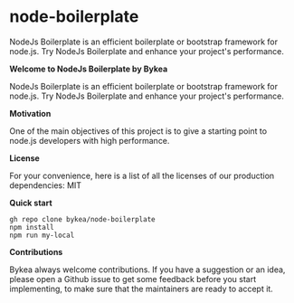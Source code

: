 # node-boilerplate
NodeJs Boilerplate is an efficient boilerplate or bootstrap framework for node.js. Try NodeJs Boilerplate and enhance your project's performance.


**Welcome to NodeJs Boilerplate by Bykea**

NodeJs Boilerplate is an efficient boilerplate or bootstrap framework for node.js. Try NodeJs Boilerplate and enhance your project's performance.


**Motivation**

One of the main objectives of this project is to give a starting point to node.js developers with high performance. 


**License**

For your convenience, here is a list of all the licenses of our production dependencies:
MIT


**Quick start**

    gh repo clone bykea/node-boilerplate
    npm install
    npm run my-local
    



**Contributions**

Bykea always welcome contributions. If you have a suggestion or an idea, please open a Github issue to get some feedback before you start implementing, to make sure that the maintainers are ready to accept it.
